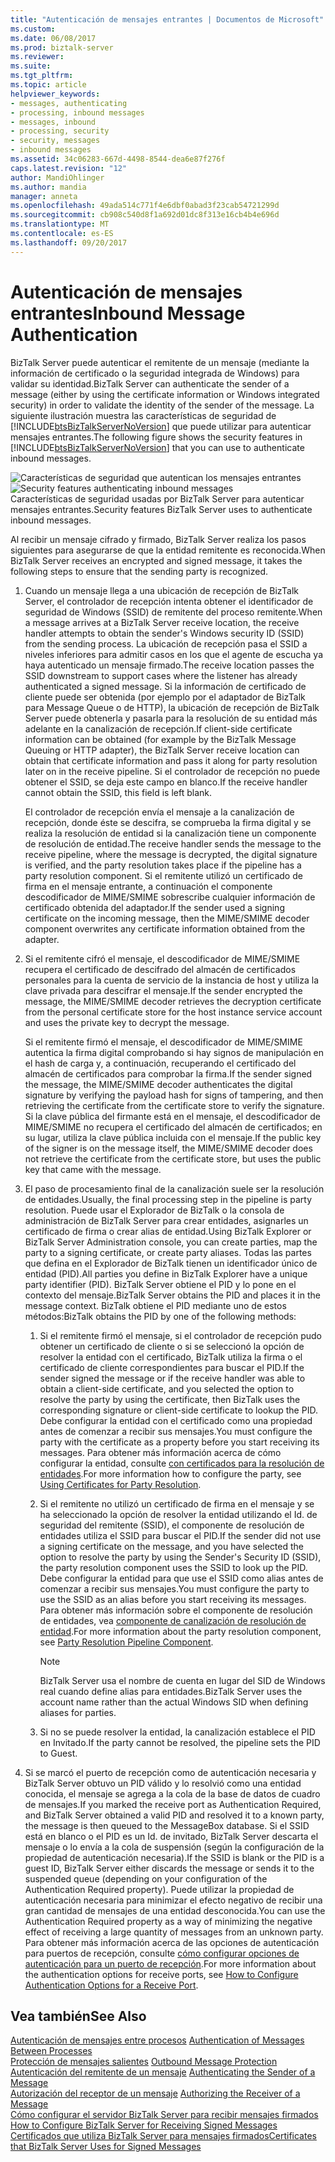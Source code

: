 ```yaml
---
title: "Autenticación de mensajes entrantes | Documentos de Microsoft"
ms.custom: 
ms.date: 06/08/2017
ms.prod: biztalk-server
ms.reviewer: 
ms.suite: 
ms.tgt_pltfrm: 
ms.topic: article
helpviewer_keywords:
- messages, authenticating
- processing, inbound messages
- messages, inbound
- processing, security
- security, messages
- inbound messages
ms.assetid: 34c06283-667d-4498-8544-dea6e87f276f
caps.latest.revision: "12"
author: MandiOhlinger
ms.author: mandia
manager: anneta
ms.openlocfilehash: 49ada514c771f4e6dbf0abad3f23cab54721299d
ms.sourcegitcommit: cb908c540d8f1a692d01dc8f313e16cb4b4e696d
ms.translationtype: MT
ms.contentlocale: es-ES
ms.lasthandoff: 09/20/2017
---
```

# <a name="inbound-message-authentication"></a><span data-ttu-id="1de17-102">Autenticación de mensajes entrantes</span><span class="sxs-lookup"><span data-stu-id="1de17-102">Inbound Message Authentication</span></span>
<span data-ttu-id="1de17-103">BizTalk Server puede autenticar el remitente de un mensaje (mediante la información de certificado o la seguridad integrada de Windows) para validar su identidad.</span><span class="sxs-lookup"><span data-stu-id="1de17-103">BizTalk Server can authenticate the sender of a message (either by using the certificate information or Windows integrated security) in order to validate the identity of the sender of the message.</span></span> <span data-ttu-id="1de17-104">La siguiente ilustración muestra las características de seguridad de [!INCLUDE[btsBizTalkServerNoVersion](../includes/btsbiztalkservernoversion-md.md)] que puede utilizar para autenticar mensajes entrantes.</span><span class="sxs-lookup"><span data-stu-id="1de17-104">The following figure shows the security features in [!INCLUDE[btsBizTalkServerNoVersion](../includes/btsbiztalkservernoversion-md.md)] that you can use to authenticate inbound messages.</span></span>  
  
 <span data-ttu-id="1de17-105">![Características de seguridad que autentican los mensajes entrantes](../core/media/ebiz-plan-secoverview-auth-inbound.gif "ebiz_plan_secoverview_auth_inbound")</span><span class="sxs-lookup"><span data-stu-id="1de17-105">![Security features authenticating inbound messages](../core/media/ebiz-plan-secoverview-auth-inbound.gif "ebiz_plan_secoverview_auth_inbound")</span></span>  
<span data-ttu-id="1de17-106">Características de seguridad usadas por BizTalk Server para autenticar mensajes entrantes.</span><span class="sxs-lookup"><span data-stu-id="1de17-106">Security features BizTalk Server uses to authenticate inbound messages.</span></span>  
  
 <span data-ttu-id="1de17-107">Al recibir un mensaje cifrado y firmado, BizTalk Server realiza los pasos siguientes para asegurarse de que la entidad remitente es reconocida.</span><span class="sxs-lookup"><span data-stu-id="1de17-107">When BizTalk Server receives an encrypted and signed message, it takes the following steps to ensure that the sending party is recognized.</span></span>  
  
1.  <span data-ttu-id="1de17-108">Cuando un mensaje llega a una ubicación de recepción de BizTalk Server, el controlador de recepción intenta obtener el identificador de seguridad de Windows (SSID) de remitente del proceso remitente.</span><span class="sxs-lookup"><span data-stu-id="1de17-108">When a message arrives at a BizTalk Server receive location, the receive handler attempts to obtain the sender's Windows security ID (SSID) from the sending process.</span></span> <span data-ttu-id="1de17-109">La ubicación de recepción pasa el SSID a niveles inferiores para admitir casos en los que el agente de escucha ya haya autenticado un mensaje firmado.</span><span class="sxs-lookup"><span data-stu-id="1de17-109">The receive location passes the SSID downstream to support cases where the listener has already authenticated a signed message.</span></span> <span data-ttu-id="1de17-110">Si la información de certificado de cliente puede ser obtenida (por ejemplo por el adaptador de BizTalk para Message Queue o de HTTP), la ubicación de recepción de BizTalk Server puede obtenerla y pasarla para la resolución de su entidad más adelante en la canalización de recepción.</span><span class="sxs-lookup"><span data-stu-id="1de17-110">If client-side certificate information can be obtained (for example by the BizTalk Message Queuing or HTTP adapter), the BizTalk Server receive location can obtain that certificate information and pass it along for party resolution later on in the receive pipeline.</span></span> <span data-ttu-id="1de17-111">Si el controlador de recepción no puede obtener el SSID, se deja este campo en blanco.</span><span class="sxs-lookup"><span data-stu-id="1de17-111">If the receive handler cannot obtain the SSID, this field is left blank.</span></span>  
  
     <span data-ttu-id="1de17-112">El controlador de recepción envía el mensaje a la canalización de recepción, donde éste se descifra, se comprueba la firma digital y se realiza la resolución de entidad si la canalización tiene un componente de resolución de entidad.</span><span class="sxs-lookup"><span data-stu-id="1de17-112">The receive handler sends the message to the receive pipeline, where the message is decrypted, the digital signature is verified, and the party resolution takes place if the pipeline has a party resolution component.</span></span> <span data-ttu-id="1de17-113">Si el remitente utilizó un certificado de firma en el mensaje entrante, a continuación el componente descodificador de MIME/SMIME sobrescribe cualquier información de certificado obtenida del adaptador.</span><span class="sxs-lookup"><span data-stu-id="1de17-113">If the sender used a signing certificate on the incoming message, then the MIME/SMIME decoder component overwrites any certificate information obtained from the adapter.</span></span>  
  
2.  <span data-ttu-id="1de17-114">Si el remitente cifró el mensaje, el descodificador de MIME/SMIME recupera el certificado de descifrado del almacén de certificados personales para la cuenta de servicio de la instancia de host y utiliza la clave privada para descifrar el mensaje.</span><span class="sxs-lookup"><span data-stu-id="1de17-114">If the sender encrypted the message, the MIME/SMIME decoder retrieves the decryption certificate from the personal certificate store for the host instance service account and uses the private key to decrypt the message.</span></span>  
  
     <span data-ttu-id="1de17-115">Si el remitente firmó el mensaje, el descodificador de MIME/SMIME autentica la firma digital comprobando si hay signos de manipulación en el hash de carga y, a continuación, recuperando el certificado del almacén de certificados para comprobar la firma.</span><span class="sxs-lookup"><span data-stu-id="1de17-115">If the sender signed the message, the MIME/SMIME decoder authenticates the digital signature by verifying the payload hash for signs of tampering, and then retrieving the certificate from the certificate store to verify the signature.</span></span> <span data-ttu-id="1de17-116">Si la clave pública del firmante está en el mensaje, el descodificador de MIME/SMIME no recupera el certificado del almacén de certificados; en su lugar, utiliza la clave pública incluida con el mensaje.</span><span class="sxs-lookup"><span data-stu-id="1de17-116">If the public key of the signer is on the message itself, the MIME/SMIME decoder does not retrieve the certificate from the certificate store, but uses the public key that came with the message.</span></span>  
  
3.  <span data-ttu-id="1de17-117">El paso de procesamiento final de la canalización suele ser la resolución de entidades.</span><span class="sxs-lookup"><span data-stu-id="1de17-117">Usually, the final processing step in the pipeline is party resolution.</span></span> <span data-ttu-id="1de17-118">Puede usar el Explorador de BizTalk o la consola de administración de BizTalk Server para crear entidades, asignarles un certificado de firma o crear alias de entidad.</span><span class="sxs-lookup"><span data-stu-id="1de17-118">Using BizTalk Explorer or BizTalk Server Administration console, you can create parties, map the party to a signing certificate, or create party aliases.</span></span> <span data-ttu-id="1de17-119">Todas las partes que defina en el Explorador de BizTalk tienen un identificador único de entidad (PID).</span><span class="sxs-lookup"><span data-stu-id="1de17-119">All parties you define in BizTalk Explorer have a unique party identifier (PID).</span></span> <span data-ttu-id="1de17-120">BizTalk Server obtiene el PID y lo pone en el contexto del mensaje.</span><span class="sxs-lookup"><span data-stu-id="1de17-120">BizTalk Server obtains the PID and places it in the message context.</span></span> <span data-ttu-id="1de17-121">BizTalk obtiene el PID mediante uno de estos métodos:</span><span class="sxs-lookup"><span data-stu-id="1de17-121">BizTalk obtains the PID by one of the following methods:</span></span>  
  
    1.  <span data-ttu-id="1de17-122">Si el remitente firmó el mensaje, si el controlador de recepción pudo obtener un certificado de cliente o si se seleccionó la opción de resolver la entidad con el certificado, BizTalk utiliza la firma o el certificado de cliente correspondientes para buscar el PID.</span><span class="sxs-lookup"><span data-stu-id="1de17-122">If the sender signed the message or if the receive handler was able to obtain a client-side certificate, and you selected the option to resolve the party by using the certificate, then BizTalk uses the corresponding signature or client-side certificate to lookup the PID.</span></span> <span data-ttu-id="1de17-123">Debe configurar la entidad con el certificado como una propiedad antes de comenzar a recibir sus mensajes.</span><span class="sxs-lookup"><span data-stu-id="1de17-123">You must configure the party with the certificate as a property before you start receiving its messages.</span></span> <span data-ttu-id="1de17-124">Para obtener más información acerca de cómo configurar la entidad, consulte [con certificados para la resolución de entidades](../core/using-certificates-for-party-resolution.md).</span><span class="sxs-lookup"><span data-stu-id="1de17-124">For more information how to configure the party, see [Using Certificates for Party Resolution](../core/using-certificates-for-party-resolution.md).</span></span>  
  
    2.  <span data-ttu-id="1de17-125">Si el remitente no utilizó un certificado de firma en el mensaje y se ha seleccionado la opción de resolver la entidad utilizando el Id. de seguridad del remitente (SSID), el componente de resolución de entidades utiliza el SSID para buscar el PID.</span><span class="sxs-lookup"><span data-stu-id="1de17-125">If the sender did not use a signing certificate on the message, and you have selected the option to resolve the party by using the Sender's Security ID (SSID), the party resolution component uses the SSID to look up the PID.</span></span> <span data-ttu-id="1de17-126">Debe configurar la entidad para que use el SSID como alias antes de comenzar a recibir sus mensajes.</span><span class="sxs-lookup"><span data-stu-id="1de17-126">You must configure the party to use the SSID as an alias before you start receiving its messages.</span></span> <span data-ttu-id="1de17-127">Para obtener más información sobre el componente de resolución de entidades, vea [componente de canalización de resolución de entidad](../core/party-resolution-pipeline-component.md).</span><span class="sxs-lookup"><span data-stu-id="1de17-127">For more information about the party resolution component, see [Party Resolution Pipeline Component](../core/party-resolution-pipeline-component.md).</span></span>  
  
        > [!NOTE]
        >  <span data-ttu-id="1de17-128">BizTalk Server usa el nombre de cuenta en lugar del SID de Windows real cuando define alias para entidades.</span><span class="sxs-lookup"><span data-stu-id="1de17-128">BizTalk Server uses the account name rather than the actual Windows SID when defining aliases for parties.</span></span>  
  
    3.  <span data-ttu-id="1de17-129">Si no se puede resolver la entidad, la canalización establece el PID en Invitado.</span><span class="sxs-lookup"><span data-stu-id="1de17-129">If the party cannot be resolved, the pipeline sets the PID to Guest.</span></span>  
  
4.  <span data-ttu-id="1de17-130">Si se marcó el puerto de recepción como de autenticación necesaria y BizTalk Server obtuvo un PID válido y lo resolvió como una entidad conocida, el mensaje se agrega a la cola de la base de datos de cuadro de mensajes.</span><span class="sxs-lookup"><span data-stu-id="1de17-130">If you marked the receive port as Authentication Required, and BizTalk Server obtained a valid PID and resolved it to a known party, the message is then queued to the MessageBox database.</span></span> <span data-ttu-id="1de17-131">Si el SSID está en blanco o el PID es un Id. de invitado, BizTalk Server descarta el mensaje o lo envía a la cola de suspensión (según la configuración de la propiedad de autenticación necesaria).</span><span class="sxs-lookup"><span data-stu-id="1de17-131">If the SSID is blank or the PID is a guest ID, BizTalk Server either discards the message or sends it to the suspended queue (depending on your configuration of the Authentication Required property).</span></span> <span data-ttu-id="1de17-132">Puede utilizar la propiedad de autenticación necesaria para minimizar el efecto negativo de recibir una gran cantidad de mensajes de una entidad desconocida.</span><span class="sxs-lookup"><span data-stu-id="1de17-132">You can use the Authentication Required property as a way of minimizing the negative effect of receiving a large quantity of messages from an unknown party.</span></span> <span data-ttu-id="1de17-133">Para obtener más información acerca de las opciones de autenticación para puertos de recepción, consulte [cómo configurar opciones de autenticación para un puerto de recepción](../core/how-to-configure-authentication-options-for-a-receive-port.md).</span><span class="sxs-lookup"><span data-stu-id="1de17-133">For more information about the authentication options for receive ports, see [How to Configure Authentication Options for a Receive Port](../core/how-to-configure-authentication-options-for-a-receive-port.md).</span></span>  
  
## <a name="see-also"></a><span data-ttu-id="1de17-134">Vea también</span><span class="sxs-lookup"><span data-stu-id="1de17-134">See Also</span></span>  
 <span data-ttu-id="1de17-135">[Autenticación de mensajes entre procesos](../core/authentication-of-messages-between-processes.md) </span><span class="sxs-lookup"><span data-stu-id="1de17-135">[Authentication of Messages Between Processes](../core/authentication-of-messages-between-processes.md) </span></span>  
 <span data-ttu-id="1de17-136">[Protección de mensajes salientes](../core/outbound-message-protection.md) </span><span class="sxs-lookup"><span data-stu-id="1de17-136">[Outbound Message Protection](../core/outbound-message-protection.md) </span></span>  
 <span data-ttu-id="1de17-137">[Autenticación del remitente de un mensaje](../core/authenticating-the-sender-of-a-message.md) </span><span class="sxs-lookup"><span data-stu-id="1de17-137">[Authenticating the Sender of a Message](../core/authenticating-the-sender-of-a-message.md) </span></span>  
 <span data-ttu-id="1de17-138">[Autorización del receptor de un mensaje](../core/authorizing-the-receiver-of-a-message.md) </span><span class="sxs-lookup"><span data-stu-id="1de17-138">[Authorizing the Receiver of a Message](../core/authorizing-the-receiver-of-a-message.md) </span></span>  
 <span data-ttu-id="1de17-139">[Cómo configurar el servidor BizTalk Server para recibir mensajes firmados](../core/how-to-configure-biztalk-server-for-receiving-signed-messages.md) </span><span class="sxs-lookup"><span data-stu-id="1de17-139">[How to Configure BizTalk Server for Receiving Signed Messages](../core/how-to-configure-biztalk-server-for-receiving-signed-messages.md) </span></span>  
 [<span data-ttu-id="1de17-140">Certificados que utiliza BizTalk Server para mensajes firmados</span><span class="sxs-lookup"><span data-stu-id="1de17-140">Certificates that BizTalk Server Uses for Signed Messages</span></span>](../core/certificates-that-biztalk-server-uses-for-signed-messages.md)